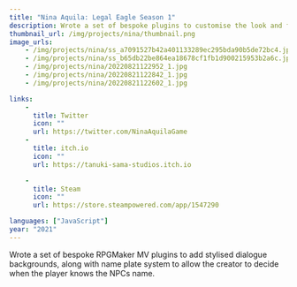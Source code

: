```yaml
---
title: "Nina Aquila: Legal Eagle Season 1"
description: Wrote a set of bespoke plugins to customise the look and feel of the dialogue boxes in RPGMaker MV
thumbnail_url: /img/projects/nina/thumbnail.png
image_urls: 
    - /img/projects/nina/ss_a7091527b42a401133289ec295bda90b5de72bc4.jpg
    - /img/projects/nina/ss_b65db22be864ea18678cf1fb1d900215953b2a6c.jpg
    - /img/projects/nina/20220821122952_1.jpg
    - /img/projects/nina/20220821122842_1.jpg
    - /img/projects/nina/20220821122602_1.jpg

links: 
    - 
      title: Twitter
      icon: ""
      url: https://twitter.com/NinaAquilaGame
    - 
      title: itch.io
      icon: ""
      url: https://tanuki-sama-studios.itch.io

    - 
      title: Steam
      icon: ""
      url: https://store.steampowered.com/app/1547290

languages: ["JavaScript"]
year: "2021"
---
```

Wrote a set of bespoke RPGMaker MV plugins to add stylised dialogue backgrounds, along with name plate system to allow the creator to decide when the player knows the NPCs name.